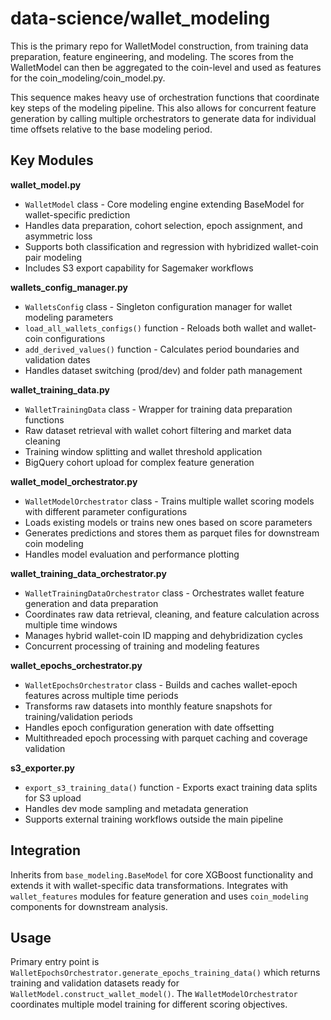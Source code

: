 # data-science/wallet_modeling

This is the primary repo for WalletModel construction, from training data preparation, feature engineering, and modeling. The scores from the WalletModel can then be aggregated to the coin-level and used as features for the coin_modeling/coin_model.py.

This sequence makes heavy use of orchestration functions that coordinate key steps of the modeling pipeline. This also allows for concurrent feature generation by calling multiple orchestrators to generate data for individual time offsets relative to the base modeling period.

## Key Modules

**wallet_model.py**
- `WalletModel` class - Core modeling engine extending BaseModel for wallet-specific prediction
- Handles data preparation, cohort selection, epoch assignment, and asymmetric loss
- Supports both classification and regression with hybridized wallet-coin pair modeling
- Includes S3 export capability for Sagemaker workflows

**wallets_config_manager.py**
- `WalletsConfig` class - Singleton configuration manager for wallet modeling parameters
- `load_all_wallets_configs()` function - Reloads both wallet and wallet-coin configurations
- `add_derived_values()` function - Calculates period boundaries and validation dates
- Handles dataset switching (prod/dev) and folder path management

**wallet_training_data.py**
- `WalletTrainingData` class - Wrapper for training data preparation functions
- Raw dataset retrieval with wallet cohort filtering and market data cleaning
- Training window splitting and wallet threshold application
- BigQuery cohort upload for complex feature generation

**wallet_model_orchestrator.py**
- `WalletModelOrchestrator` class - Trains multiple wallet scoring models with different parameter configurations
- Loads existing models or trains new ones based on score parameters
- Generates predictions and stores them as parquet files for downstream coin modeling
- Handles model evaluation and performance plotting

**wallet_training_data_orchestrator.py**
- `WalletTrainingDataOrchestrator` class - Orchestrates wallet feature generation and data preparation
- Coordinates raw data retrieval, cleaning, and feature calculation across multiple time windows
- Manages hybrid wallet-coin ID mapping and dehybridization cycles
- Concurrent processing of training and modeling features

**wallet_epochs_orchestrator.py**
- `WalletEpochsOrchestrator` class - Builds and caches wallet-epoch features across multiple time periods
- Transforms raw datasets into monthly feature snapshots for training/validation periods
- Handles epoch configuration generation with date offsetting
- Multithreaded epoch processing with parquet caching and coverage validation

**s3_exporter.py**
- `export_s3_training_data()` function - Exports exact training data splits for S3 upload
- Handles dev mode sampling and metadata generation
- Supports external training workflows outside the main pipeline

## Integration

Inherits from `base_modeling.BaseModel` for core XGBoost functionality and extends it with wallet-specific data transformations. Integrates with `wallet_features` modules for feature generation and uses `coin_modeling` components for downstream analysis.

## Usage

Primary entry point is `WalletEpochsOrchestrator.generate_epochs_training_data()` which returns training and validation datasets ready for `WalletModel.construct_wallet_model()`. The `WalletModelOrchestrator` coordinates multiple model training for different scoring objectives.
